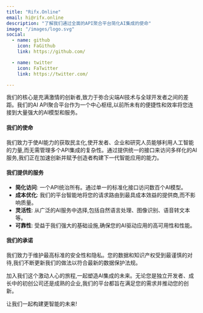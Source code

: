 ```yaml
---
title: "Rifx.Online"
email: hi@rifx.online
description: "了解我们通过全面的API聚合平台简化AI集成的使命"
image: "/images/logo.svg"
social:
  - name: github
    icon: FaGithub
    link: https://github.com/

  - name: twitter
    icon: FaTwitter
    link: https://twitter.com/

---
```


我们的核心是充满激情的创新者,致力于弥合尖端AI技术与全球开发者之间的差距。我们的AI API聚合平台作为一个中心枢纽,以前所未有的便捷性和效率将您连接到大量强大的AI模型和服务。

#### 我们的使命

我们致力于使AI能力的获取民主化,使开发者、企业和研究人员能够利用人工智能的力量,而无需管理多个API集成的复杂性。通过提供统一的接口来访问多样化的AI服务,我们正在加速创新并赋予创造者构建下一代智能应用的能力。

#### 我们提供的服务

- **简化访问**: 一个API统治所有。通过单一的标准化接口访问数百个AI模型。
- **成本优化**: 我们的平台智能地将您的请求路由到最具成本效益的提供商,而不影响质量。
- **灵活性**: 从广泛的AI服务中选择,包括自然语言处理、图像识别、语音转文本等。
- **可靠性**: 受益于我们强大的基础设施,确保您的AI驱动应用的高可用性和性能。

#### 我们的承诺

我们致力于维护最高标准的安全性和隐私。您的数据和知识产权受到最谨慎的对待,我们不断更新我们的做法以符合最新的数据保护法规。

加入我们这个激动人心的旅程,一起塑造AI集成的未来。无论您是独立开发者、成长中的初创公司还是成熟的企业,我们的平台都旨在满足您的需求并推动您的创新。

让我们一起构建更智能的未来!
